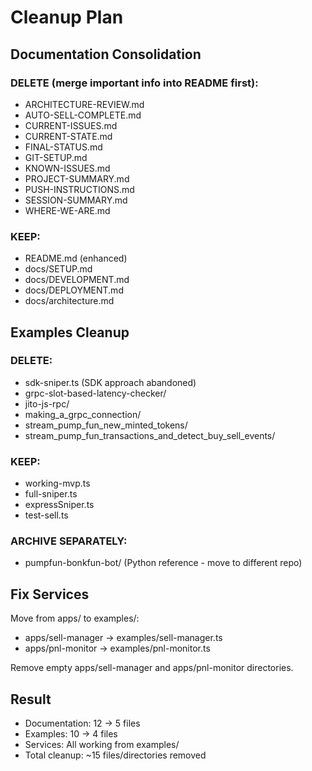 # Cleanup Plan

## Documentation Consolidation

### DELETE (merge important info into README first):
- ARCHITECTURE-REVIEW.md
- AUTO-SELL-COMPLETE.md  
- CURRENT-ISSUES.md
- CURRENT-STATE.md
- FINAL-STATUS.md
- GIT-SETUP.md
- KNOWN-ISSUES.md
- PROJECT-SUMMARY.md
- PUSH-INSTRUCTIONS.md
- SESSION-SUMMARY.md
- WHERE-WE-ARE.md

### KEEP:
- README.md (enhanced)
- docs/SETUP.md
- docs/DEVELOPMENT.md
- docs/DEPLOYMENT.md
- docs/architecture.md

## Examples Cleanup

### DELETE:
- sdk-sniper.ts (SDK approach abandoned)
- grpc-slot-based-latency-checker/
- jito-js-rpc/
- making_a_grpc_connection/
- stream_pump_fun_new_minted_tokens/
- stream_pump_fun_transactions_and_detect_buy_sell_events/

### KEEP:
- working-mvp.ts
- full-sniper.ts
- expressSniper.ts
- test-sell.ts

### ARCHIVE SEPARATELY:
- pumpfun-bonkfun-bot/ (Python reference - move to different repo)

## Fix Services

Move from apps/ to examples/:
- apps/sell-manager → examples/sell-manager.ts
- apps/pnl-monitor → examples/pnl-monitor.ts

Remove empty apps/sell-manager and apps/pnl-monitor directories.

## Result

- Documentation: 12 → 5 files
- Examples: 10 → 4 files
- Services: All working from examples/
- Total cleanup: ~15 files/directories removed
